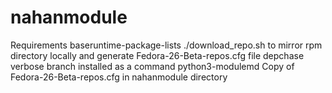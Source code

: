 # nahanmodule
Requirements
baseruntime-package-lists ./download_repo.sh to mirror rpm directory locally and generate Fedora-26-Beta-repos.cfg file
depchase verbose branch installed as a command
python3-modulemd
Copy of Fedora-26-Beta-repos.cfg in nahanmodule directory

